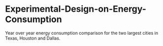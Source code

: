 # Experimental-Design-on-Energy-Consumption
Year over year energy consumption comparison for the two largest cities in Texas, Houston and Dallas.
